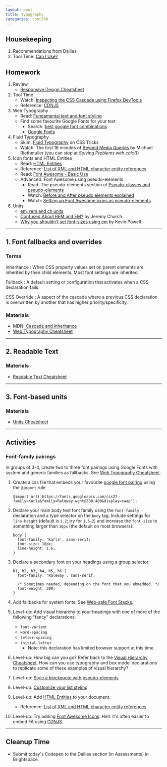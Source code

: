 ```yaml
---
layout: post
title: Typography
categories: cpnt260
---
```


## Housekeeping
1. Recommendations from Dailies
2. Tool Time: [Can I Use?](https://caniuse.com/)


## Homework
1. Review
    - [Responsive Design Cheatsheet]({{site.baseurl}}/cheatsheets/responsive-design/)
2. Tool Time
    - Watch: [Inspecting the CSS Cascade using Firefox DevTools](https://youtu.be/Sp9ZfSvpf7A)
    - Reference: [CDNJS](https://en.wikipedia.org/wiki/Cdnjs)
3. Web Typography
    - Read: [Fundamental text and font styling](https://developer.mozilla.org/en-US/docs/Learn/CSS/Styling_text/Fundamentals)
    - Find some favourite Google Fonts for your text
        - Search: [best google font combinations](https://www.google.com/search?q=best+google+font+combinations)
        - [Google Fonts](https://fonts.google.com/)
4. Fluid Typography
    - Skim: [Fluid Typography](https://css-tricks.com/simplified-fluid-typography/) on CSS Tricks
    - Watch: The first 16 minutes of [Beyond Media Queries](https://vimeo.com/235428198) by Michael Riethmuller (you can stop at _Solving Problems with calc()_)
5. Icon fonts and HTML Entities
    - Read: [HTML Entities](https://developer.mozilla.org/en-US/docs/Learn/HTML/Introduction_to_HTML/Getting_started#Entity_references_Including_special_characters_in_HTML)
    - Reference: [List of XML and HTML character entity references](https://en.wikipedia.org/wiki/List_of_XML_and_HTML_character_entity_references)
    - Read: [Font Awesome - Basic Use](https://fontawesome.com/how-to-use/on-the-web/referencing-icons/basic-use)
    - Advanced: Font Awesome using pseudo-elements
        - Read: The pseudo-elements section of [Pseudo-classes and pseudo-elements](https://developer.mozilla.org/en-US/docs/Learn/CSS/Building_blocks/Selectors/Pseudo-classes_and_pseudo-elements)
        - Watch: [Before and After pseudo elements explained](https://youtu.be/zGiirUiWslI)
        - Watch: [Setting up Font Awesome icons as pseudo-elements](https://youtu.be/lMBa7gLWyO4)
6. Units
    - [em, rem and ch units](https://developer.mozilla.org/en-US/docs/Learn/CSS/Building_blocks/Values_and_units#Relative_length_units)
    - [Confused About REM and EM?](https://j.eremy.net/confused-about-rem-and-em/) by Jeremy Church
    - [Why you shouldn't set font-sizes using em](https://youtu.be/pautqDqa54I) by Kevin Powell

---

## 1. Font fallbacks and overrides
### Terms
Inheritance
: When CSS property values set on parent elements are inherited by their child elements. Most font settings are inherited.

Fallback
: A default setting or configuration that activates when a CSS declaration fails.

CSS Override
: A aspect of the cascade where a previous CSS declaration is overwritten by another that has higher priority/specificity.

### Materials
- MDN: [Cascade and inheritance](https://developer.mozilla.org/en-US/docs/Learn/CSS/Building_blocks/Cascade_and_inheritance)
- [Web Typography Cheatsheet]({{site.baseurl}}/cheatsheets/web-typography)

---

## 2. Readable Text
### Materials
- [Readable Text Cheatsheet]({{site.baseurl}}/cheatsheets/web-typography/readable-text)

---

## 3. Font-based units
### Materials
- [Units Cheatsheet]({{site.baseurl}}/cheatsheets/units)

---

## Activities
### Font-family pairings
In groups of 3-4, create two to three font pairings using Google Fonts with system and generic families as fallbacks. See [Web Typography Cheatsheet]({{site.baseurl}}/cheatsheets/web-typography).
1. Create a css file that embeds your favourite [google font pairing](https://www.google.com/search?q=best+google+font+combinations) using the `@import` rule:

    ```
    @import url('https://fonts.googleapis.com/css2?family=Karla&family=Raleway:wght@300;400&display=swap');
    ```

2. Declare your main body text font family using the `font-family` declaration and a type selector on the `body` tag. Include settings for `line-height` (default is `1.2`; try for `1.5`-`2`) and increase the `font-size` to something larger than `16px` (the default on most browsers):

    ```
    body {
      font-family: 'Karla', sans-serif;
      font-size: 18px;
      line-height: 1.6;
    }
    ```

3. Declare a secondary font on your headings using a group selector:
    
    ```
    h1, h2, h3, h4, h5, h6 {
      font-family: 'Raleway', sans-serif;

      /* Sometimes needed, depending on the font that you ebmedded. */
      font-weight: 300; 
    }
    ```

4. Add fallbacks for system fonts. See [Web-safe Font Stacks](https://codepen.io/browsertherapy/pen/eYNmYQP).
5. Level-up: Add visual hierarchy to your headings with one of more of the following "fancy" declarations:
    - `font-variant`
    - `word-spacing`
    - `letter-spacing`
    - `initial-letter`
        - Note: this declaration has limited browser support at this time.
6. Level-up: How big can you go? Refer back to the [Visual Hierarchy Cheatsheet]({{site.baseurl}}/cheatsheets/design/visual-hierarchy). How can you use typography and box model declarations to replicate some of these examples of visual hierarchy?
7. Level-up: [Style a blockquote with pseudo-elements](https://css-tricks.com/snippets/css/simple-and-nice-blockquote-styling/)
8. Level-up: [Customize your list styling](https://css-tricks.com/almanac/properties/l/list-style/)
9. Level-up: Add [HTML Entities](https://developer.mozilla.org/en-US/docs/Learn/HTML/Introduction_to_HTML/Getting_started#Entity_references_Including_special_characters_in_HTML) to your document.
    - Reference: [List of XML and HTML character entity references](https://en.wikipedia.org/wiki/List_of_XML_and_HTML_character_entity_references)
10. Level-up: Try adding [Font Awesome Icons](https://fontawesome.com/how-to-use/on-the-web/referencing-icons/basic-use). Hint: it's often easier to embed FA using [CDNJS](https://cdnjs.com/libraries/font-awesome).

---

## Cleanup Time
- Submit today's Codepen to the Dailies section (in Assessments) in Brightspace.


